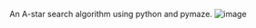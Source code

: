 An A-star search algorithm using python and pymaze. ![image](https://github.com/siiinx10/A-Star-Search/assets/91077872/40812370-1a63-4b2e-bbb3-2c6643e86390)
